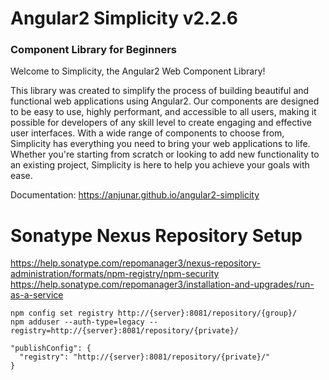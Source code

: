 # Angular2 Simplicity v2.2.6
### Component Library for Beginners

Welcome to Simplicity, the Angular2 Web Component Library! 

This library was created to simplify the process of building 
beautiful and functional web applications using Angular2.
Our components are designed to be easy to use, highly performant,
and accessible to all users, making it possible for developers
of any skill level to create engaging and effective user interfaces.
With a wide range of components to choose from, Simplicity 
has everything you need to bring your web applications to life. 
Whether you're starting from scratch or looking to add new 
functionality to an existing project, Simplicity is here to help 
you achieve your goals with ease.

Documentation: https://anjunar.github.io/angular2-simplicity

# Sonatype Nexus Repository Setup 
https://help.sonatype.com/repomanager3/nexus-repository-administration/formats/npm-registry/npm-security
https://help.sonatype.com/repomanager3/installation-and-upgrades/run-as-a-service

```
npm config set registry http://{server}:8081/repository/{group}/
npm adduser --auth-type=legacy --registry=http://{server}:8081/repository/{private}/
```
```  
"publishConfig": {
  "registry": "http://{server}:8081/repository/{private}/"
}
```


